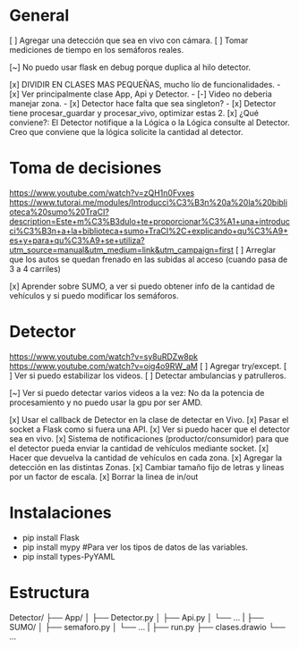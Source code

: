 
# General

[ ] Agregar una detección que sea en vivo con cámara.
[ ] Tomar mediciones de tiempo en los semáforos reales.

[~] No puedo usar flask en debug porque duplica al hilo detector.

[x] DIVIDIR EN CLASES MAS PEQUEÑAS, mucho lío de funcionalidades.
    - [x] Ver principalmente clase App, Api y Detector.
    - [-] Video no deberia manejar zona.
    - [x] Detector hace falta que sea singleton?
    - [x] Detector tiene procesar_guardar y procesar_vivo, optimizar estas 2.
[x] ¿Qué conviene?: El Detector notifique a la Lógica o la Lógica consulte al Detector.
    Creo que conviene que la lógica solicite la cantidad al detector.


# Toma de decisiones

https://www.youtube.com/watch?v=zQH1n0Fvxes
https://www.tutorai.me/modules/Introducci%C3%B3n%20a%20la%20biblioteca%20sumo%20TraCI?description=Este+m%C3%B3dulo+te+proporcionar%C3%A1+una+introducci%C3%B3n+a+la+biblioteca+sumo+TraCI%2C+explicando+qu%C3%A9+es+y+para+qu%C3%A9+se+utiliza?utm_source=manual&utm_medium=link&utm_campaign=first
[ ] Arreglar que los autos se quedan frenado en las subidas al acceso (cuando pasa de 3 a 4 carriles)

[x] Aprender sobre SUMO, a ver si puedo obtener info de la cantidad de vehículos y si puedo modificar los semáforos.


# Detector

https://www.youtube.com/watch?v=sy8uRDZw8pk
https://www.youtube.com/watch?v=oig4o9RW_aM
[ ] Agregar try/except.
[ ] Ver si puedo estabilizar los videos.
[ ] Detectar ambulancias y patrulleros.

[~] Ver si puedo detectar varios videos a la vez: No da la potencia de procesamiento y no puedo usar la gpu por ser AMD.

[x] Usar el callback de Detector en la clase de detectar en Vivo.
[x] Pasar el socket a Flask como si fuera una API.
[x] Ver si puedo hacer que el detector sea en vivo.
[x] Sistema de notificaciones (productor/consumidor) para que el detector pueda enviar la cantidad de vehículos mediante socket.
[x] Hacer que devuelva la cantidad de vehículos en cada zona.
[x] Agregar la detección en las distintas Zonas.
[x] Cambiar tamaño fijo de letras y lineas por un factor de escala.
[x] Borrar la linea de in/out


# Instalaciones

- pip install Flask
- pip install mypy      #Para ver los tipos de datos de las variables.
- pip install types-PyYAML


# Estructura
Detector/
├── App/
│   ├── Detector.py
│   ├── Api.py
│   └── ...
|
├── SUMO/
│   ├── semaforo.py
│   └── ...
|
├── run.py
├── clases.drawio
└── ...
